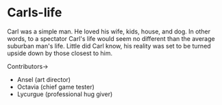 # Carls-life

Carl was a simple man. He loved his wife, kids, house, and dog. In other words, to a spectator Carl's life would seem no different than the average suburban man's life.
Little did Carl know, his reality was set to be turned upside down by those closest to him.

Contributors->
  - Ansel (art director)
  - Octavia (chief game tester)
  - Lycurgue (professional hug giver)
